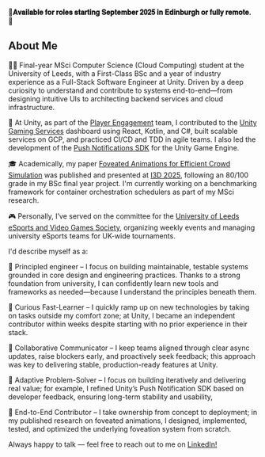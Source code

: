 🚩**𝐀𝐯𝐚𝐢𝐥𝐚𝐛𝐥𝐞 𝐟𝐨𝐫 𝐫𝐨𝐥𝐞𝐬 
𝐬𝐭𝐚𝐫𝐭𝐢𝐧𝐠 𝐒𝐞𝐩𝐭𝐞𝐦𝐛𝐞𝐫 𝟐𝟎𝟐𝟓 𝐢𝐧 𝐄𝐝𝐢𝐧𝐛𝐮𝐫𝐠𝐡 
𝐨𝐫 𝐟𝐮𝐥𝐥𝐲 𝐫𝐞𝐦𝐨𝐭𝐞.** 🚩

## About Me
🧑‍💻 Final-year MSci Computer 
Science (Cloud Computing) student at the University of Leeds, with a 
First-Class BSc and a year of industry experience as a Full-Stack 
Software Engineer at Unity. Driven by a deep curiosity to understand and
 contribute to systems end-to-end—from designing intuitive UIs to 
architecting backend services and cloud infrastructure. 

🏢
 At Unity, as part of the [Player Engagement](https://unity.com/solutions/engage-players#player-engagement) team, I contributed to 
the [Unity Gaming Services](https://unity.com/solutions/gaming-services) dashboard using React, Kotlin, and C#, built scalable services 
on GCP, and practiced CI/CD and TDD in agile teams. I also led the 
development of the [Push Notifications SDK](https://docs.unity.com/ugs/manual/push-notifications/manual/sdk) for the Unity Game Engine.

🎓
 Academically, my paper [Foveated Animations for Efficient Crowd 
Simulation](https://lfirsl.github.io/foveated-animations-project/) was published and presented at [I3D 2025](https://i3dsymposium.org/2025/), following an 80/100 
grade in my BSc final year project. I'm currently working on a 
benchmarking framework for container orchestration schedulers as part of
 my MSci research.

🎮 Personally, I’ve served on the committee 
for the [University of Leeds eSports and Video Games Society](https://engage.luu.org.uk/groups/H37/esports-and-video-games), organizing 
weekly events and managing university eSports teams for UK-wide 
tournaments.

I'd describe myself as a:

🧱 Principled 
engineer – I focus on building maintainable, testable systems grounded 
in core design and engineering practices. Thanks to a strong foundation 
from university, I can confidently learn new tools and frameworks as 
needed—because I understand the principles beneath them.

🧠 
Curious Fast-Learner – I quickly ramp up on new technologies by taking 
on tasks outside my comfort zone; at Unity, I became an independent 
contributor within weeks despite starting with no prior experience in 
their stack.

🤝 Collaborative Communicator – I keep teams aligned
 through clear async updates, raise blockers early, and proactively seek
 feedback; this approach was key to delivering stable, production-ready 
features at Unity.

🔧 Adaptive Problem-Solver – I focus on 
building iteratively and delivering real value; for example, I refined 
Unity’s Push Notification SDK based on developer feedback, ensuring 
long-term stability and usability, 

🔁
 End-to-End Contributor – I take ownership from concept to deployment; 
in my published research on foveated animations, I designed, 
implemented, tested, and optimized the underlying foveation system from 
scratch.

Always happy to talk — feel free to reach out to me on [LinkedIn!](https://www.linkedin.com/in/florin-vladimir-stancu/)
